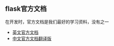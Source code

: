 ## flask官方文档
在开发时，官方文档是我们最好的学习资料，没有之一  

* [英文官方文档](https://flask.palletsprojects.com/en/1.1.x/)
* [中文官方文档翻译版](https://flask.palletsprojects.com/en/1.1.x://dormousehole.readthedocs.io/en/latest/)
